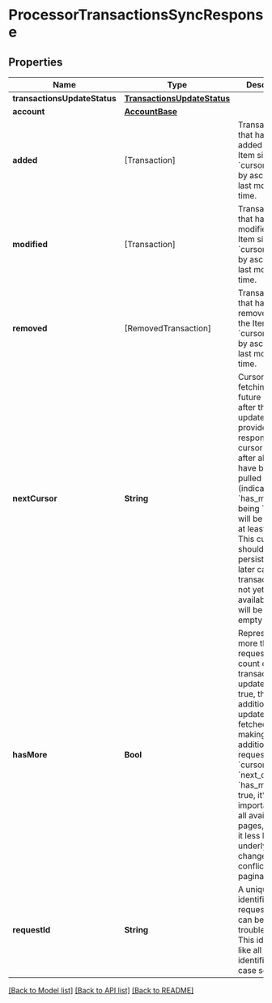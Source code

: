 # ProcessorTransactionsSyncResponse

## Properties
Name | Type | Description | Notes
------------ | ------------- | ------------- | -------------
**transactionsUpdateStatus** | [**TransactionsUpdateStatus**](TransactionsUpdateStatus.md) |  | 
**account** | [**AccountBase**](AccountBase.md) |  | 
**added** | [Transaction] | Transactions that have been added to the Item since &#x60;cursor&#x60; ordered by ascending last modified time. | 
**modified** | [Transaction] | Transactions that have been modified on the Item since &#x60;cursor&#x60; ordered by ascending last modified time. | 
**removed** | [RemovedTransaction] | Transactions that have been removed from the Item since &#x60;cursor&#x60; ordered by ascending last modified time. | 
**nextCursor** | **String** | Cursor used for fetching any future updates after the latest update provided in this response. The cursor obtained after all pages have been pulled (indicated by &#x60;has_more&#x60; being &#x60;false&#x60;) will be valid for at least 1 year. This cursor should be persisted for later calls. If transactions are not yet available, this will be an empty string. | 
**hasMore** | **Bool** | Represents if more than requested count of transaction updates exist. If true, the additional updates can be fetched by making an additional request with &#x60;cursor&#x60; set to &#x60;next_cursor&#x60;. If &#x60;has_more&#x60; is true, it’s important to pull all available pages, to make it less likely for underlying data changes to conflict with pagination. | 
**requestId** | **String** | A unique identifier for the request, which can be used for troubleshooting. This identifier, like all Plaid identifiers, is case sensitive. | 

[[Back to Model list]](../README.md#documentation-for-models) [[Back to API list]](../README.md#documentation-for-api-endpoints) [[Back to README]](../README.md)


